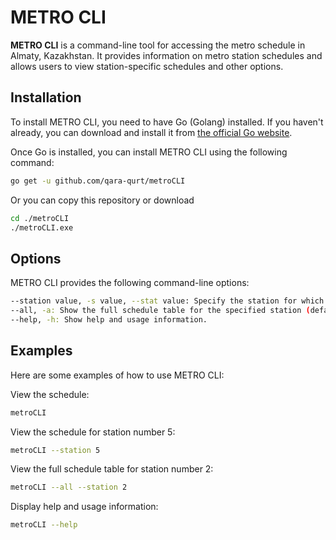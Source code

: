 # METRO CLI

**METRO CLI** is a command-line tool for accessing the metro schedule in Almaty, Kazakhstan. It provides information on metro station schedules and allows users to view station-specific schedules and other options.

## Installation

To install METRO CLI, you need to have Go (Golang) installed. If you haven't already, you can download and install it from [the official Go website](https://golang.org/dl/).

Once Go is installed, you can install METRO CLI using the following command:

```bash
go get -u github.com/qara-qurt/metroCLI
```

Or you can copy this repository or download
```bash
cd ./metroCLI
./metroCLI.exe
```

## Options
METRO CLI provides the following command-line options:

```bash
--station value, -s value, --stat value: Specify the station for which you want to view the schedule (default: 0).
--all, -a: Show the full schedule table for the specified station (default: false).
--help, -h: Show help and usage information.
```

## Examples
Here are some examples of how to use METRO CLI:

View the schedule:
```bash
metroCLI
```

View the schedule for station number 5:
```bash
metroCLI --station 5
```
View the full schedule table for station number 2:
```bash
metroCLI --all --station 2
```
Display help and usage information:
```bash
metroCLI --help
```
